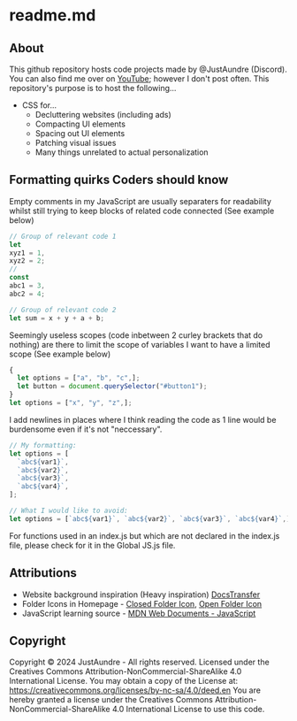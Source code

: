 # readme.md
## About
This github repository hosts code projects made by @JustAundre \(Discord\).
You can also find me over on [YouTube](https://www.youtube.com/@JustAundre); however I don't post often.
This repository's purpose is to host the following...

- CSS for...
  - Decluttering websites (including ads)
  - Compacting UI elements
  - Spacing out UI elements
  - Patching visual issues
  - Many things unrelated to actual personalization

## Formatting quirks Coders should know
Empty comments in my JavaScript are usually separaters for readability whilst still trying to keep blocks of related code connected \(See example below\)
```js
// Group of relevant code 1
let
xyz1 = 1,
xyz2 = 2;
//
const
abc1 = 3,
abc2 = 4;

// Group of relevant code 2
let sum = x + y + a + b;
```
Seemingly useless scopes (code inbetween 2 curley brackets that do nothing) are there to limit the scope of variables I want to have a limited scope \(See example below\)
```js
{
  let options = ["a", "b", "c",];
  let button = document.querySelector("#button1");
}
let options = ["x", "y", "z",];
```
I add newlines in places where I think reading the code as 1 line would be burdensome even if it's not "neccessary".
```js
// My formatting:
let options = [
  `abc${var1}`,
  `abc${var2}`,
  `abc${var3}`,
  `abc${var4}`,
];

// What I would like to avoid:
let options = [`abc${var1}`, `abc${var2}`, `abc${var3}`, `abc${var4}`,];
```
For functions used in an index.js but which are not declared in the index.js file, please check for it in the Global JS.js file.


## Attributions
- Website background inspiration \(Heavy inspiration\) [DocsTransfer](https://docstransfer.com)
- Folder Icons in Homepage - [Closed Folder Icon](https://icons8.com/icon/EWPnfXnEPDw6/folder), [Open Folder Icon](https://icons8.com/icon/YLebfeHkUcOR/folder)
- JavaScript learning source - [MDN Web Documents - JavaScript](https://developer.mozilla.org/en-US/docs/Web/JavaScript)

## Copyright
Copyright © 2024 JustAundre - All rights reserved.
Licensed under the Creatives Commons Attribution-NonCommercial-ShareAlike 4.0 International License. You may obtain a copy of the License at: <https://creativecommons.org/licenses/by-nc-sa/4.0/deed.en>
You are hereby granted a license under the Creatives Commons Attribution-NonCommercial-ShareAlike 4.0 International License to use this code.